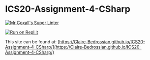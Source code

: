 # ICS20-Assignment-4-CSharp

[![Mr Coxall's Super Linter](https://github.com/Claire-Bedrossian/ICS20-Assignment-4-CSharp/workflows/Mr%20Coxall's%20Super%20Linter/badge.svg)](https://github.com/Claire-Bedrossian/ICS20-Assignment-4-CSharp/actions)

[![Run on Repl.it](https://repl.it/badge/github/Claire-Bedrossian/ICS20-Assignment-4-CSharp)](https://repl.it/github/Claire-Bedrossian/ICS20-Assignment-4-CSharp)

This site can be found at: [https://Claire-Bedrossian.github.io/ICS20-Assignment-4-CSharp/](https://Claire-Bedrossian.github.io/ICS20-Assignment-4-CSharp/)
